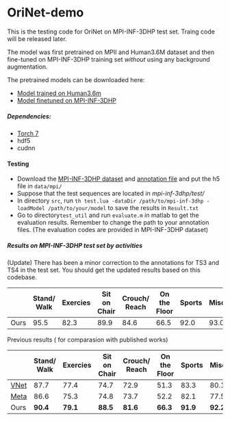 # OriNet-demo
This is the testing code for OriNet on MPI-INF-3DHP test set. Traing code will be released later.

The model was first pretrained on MPII and Human3.6M dataset and then fine-tuned on MPI-INF-3DHP training set *without* using any background augmentation.

The pretrained models can be downloaded here:
* [Model trained on Human3.6m](https://drive.google.com/file/d/1G7Q0wBOy24l0u63wXJeiTR97weWtHCre/view?usp=sharing)
* [Model finetuned on MPI-INF-3DHP](https://drive.google.com/file/d/1Uv47Zj1q3s9y6GY38FVCZUGumexRbRNa/view?usp=sharing)

##### Dependencies:
* [Torch 7](http://torch.ch/docs/getting-started.html#_)
* hdf5
* cudnn

#### Testing
- Download the [MPI-INF-3DHP dataset](http://gvv.mpi-inf.mpg.de/3dhp-dataset/) and [annotation file](https://drive.google.com/file/d/1Rfk7spNNDiwM7xlRV2TZwB1yWrFzpo8i/view?usp=sharing) and put the h5 file in `data/mpi/`
- Suppose that the test sequences are located in *mpi-inf-3dhp/test/*
- In directory `src`, run `th test.lua -dataDir /path/to/mpi-inf-3dhp -loadModel /path/to/your/model` to save the results in `Result.txt`
- Go to directory`test_util` and run `evaluate.m` in matlab to get the evaluation results. Remember to change the path to your annotation files. (The evaluation codes are provided in MPI-INF-3DHP dataset)

##### Results on MPI-INF-3DHP test set by activities
(Update) There has been a minor correction to the annotations for TS3 and TS4 in the test set. You should get the updated results based on this codebase.

|      | Stand/ Walk | Exercies | Sit on  Chair | Crouch/ Reach | On the  Floor | Sports | Misc. | All PCK | All AUC | MPJPE(mm)
|------|-----------|-------|-------------|-------------|-------------|--------|-------|---------|---------| -----
| Ours |      95.5    |   82.3   |     89.9   |     84.6    |     66.5     |  92.0  |  93.0 |  84.3 |   47.5  | 84.5 

Previous results ( for comparasion with published works)

|      | Stand/ Walk | Exercies | Sit on  Chair | Crouch/ Reach | On the  Floor | Sports | Misc. | All PCK | All AUC | MPJPE(mm)
|------|-----------|-------|-------------|-------------|-------------|--------|-------|---------|---------|-------
| [VNet](http://gvv.mpi-inf.mpg.de/projects/VNect/) |     87.7    |   77.4   |      74.7     |      72.9     |      51.3     |  83.3  |  80.1 |   76.7  |   40.4  | 124.7 
| [Meta](http://gvv.mpi-inf.mpg.de/3dhp-dataset/) |     86.6    |   75.3   |      74.8     |      73.7     |      52.2     |  82.1  |  77.5 |   75.7  |   39.3  | 117.6
| Ours |       **90.4**    |   **79.1**   |     **88.5**    |      **81.6**     |      **66.3**     |  **91.9**  |  **92.2** |   **81.8**  |   **45.2**  | **89.4**


